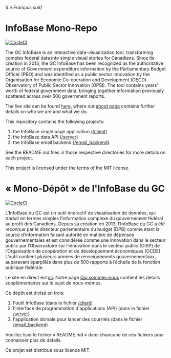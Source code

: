 *(Le Français suit)*

# InfoBase Mono-Repo

[![CircleCI](https://circleci.com/gh/TBS-EACPD/InfoBase.svg?style=svg&circle-token=a99b6b8309e5edd904b0386c4a92c10bf5f43e29)](https://circleci.com/gh/TBS-EACPD/InfoBase)

The GC InfoBase is an interactive data-visualization tool, transforming complex federal data into simple visual stories for Canadians. Since its creation in 2013, the GC InfoBase has been recognized as the authoritative source of Government expenditure information by the Parliamentary Budget Officer (PBO) and was identified as a public sector innovation by the Organisation for Economic Co-operation and Development (OECD) Observatory of Public Sector Innovation (OPSI). The tool contains years’ worth of federal government data, bringing together information previously scattered across over 500 government reports.

The live site can be found [here](https://www.tbs-sct.gc.ca/ems-sgd/edb-bdd/index-eng.html), where our [about page](https://www.tbs-sct.gc.ca/ems-sgd/edb-bdd/index-eng.html#about) contains further details on who we are and what we do.

This repository contains the following projects: 
  1) the InfoBase single page application ([/client](https://github.com/TBS-EACPD/InfoBase/blob/master/client))
  2) the InfoBase data API ([/server](https://github.com/TBS-EACPD/InfoBase/blob/master/server))
  2) the InfoBase email backend ([/email_backend](https://github.com/TBS-EACPD/InfoBase/blob/master/email_backend)).
  
See the README.md files in those respective directories for more details on each project.

This project is licensed under the terms of the MIT license.

# « Mono-Dépôt » de l'InfoBase du GC

[![CircleCI](https://circleci.com/gh/TBS-EACPD/InfoBase.svg?style=svg&circle-token=a99b6b8309e5edd904b0386c4a92c10bf5f43e29)](https://circleci.com/gh/TBS-EACPD/InfoBase)

L’InfoBase du GC est un outil interactif de visualisation de données, qui traduit en termes simples l’information complexe du gouvernement fédéral au profit des Canadiens. Depuis sa création en 2013, l’InfoBase du GC a été reconnue par le directeur parlementaire du budget (DPB) comme étant la source d’information faisant autorité en matière de dépenses gouvernementales et est considérée comme une innovation dans le secteur public par l’Observatoire sur l’innovation dans le secteur public (OISP) de l’Organisation de coopération et de développement économiques (OCDE). L’outil contient plusieurs années de renseignements gouvernementaux, auparavant éparpillés dans plus de 500 rapports à l’échelle de la fonction publique fédérale.

Le site en direct est [ici](https://www.tbs-sct.gc.ca/ems-sgd/edb-bdd/index-fra.html). Notre page [Qui sommes-nous](http://localhost:8080/build/InfoBase/index-fra.html#about) contient les details supplémentaires sur le sujet de nous-mêmes.

Ce dépôt est divisé en trois:

1) l'outil InfoBase (dans le fichier [/client](https://github.com/TBS-EACPD/InfoBase/blob/master/client))
2) l'interface de programmation d'applications (API) (dans le fichier [/server](https://github.com/TBS-EACPD/InfoBase/blob/master/server))
3) l'application dorsale pour lancer des courriels (dans le fichier [/email_backend](https://github.com/TBS-EACPD/InfoBase/blob/master/email_backend))

Veuillez liser le fichier « README.md » dans chancune de ces fichiers pour connaisser plus de détails.

Ce projet est distribué sous licence MIT.
